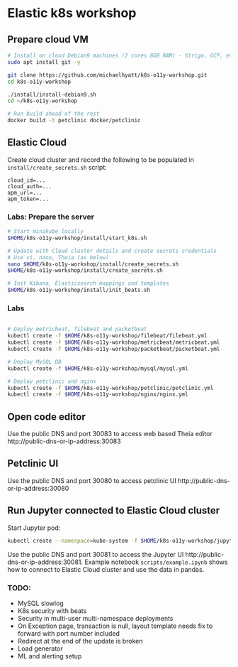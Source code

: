 # Elastic k8s workshop

## Prepare cloud VM
```bash
# Install on cloud Debian9 machines (2 cores 8GB RAM) - Strigo, GCP, etc
sudo apt install git -y

git clone https://github.com/michaelhyatt/k8s-o11y-workshop.git
cd k8s-o11y-workshop

./install/install-debian9.sh
cd ~/k8s-o11y-workshop

# Run build ahead of the rest
docker build -t petclinic docker/petclinic
```
## Elastic Cloud
Create cloud cluster and record the following to be populated in `install/create_secrets.sh` script:
```
cloud_id=...
cloud_auth=...
apm_url=...
apm_token=...
```

### Labs: Prepare the server
```bash
# Start minikube locally
$HOME/k8s-o11y-workshop/install/start_k8s.sh

# Update with Cloud cluster details and create secrets credentials
# Use vi, nano, Theia (as below)
nano $HOME/k8s-o11y-workshop/install/create_secrets.sh
$HOME/k8s-o11y-workshop/install/create_secrets.sh

# Init Kibana, Elasticsearch mappings and templates
$HOME/k8s-o11y-workshop/install/init_beats.sh
```

### Labs
```bash

# Deploy metricbeat, filebeat and packetbeat
kubectl create -f $HOME/k8s-o11y-workshop/filebeat/filebeat.yml
kubectl create -f $HOME/k8s-o11y-workshop/metricbeat/metricbeat.yml
kubectl create -f $HOME/k8s-o11y-workshop/packetbeat/packetbeat.yml

# Deploy MySQL DB
kubectl create -f $HOME/k8s-o11y-workshop/mysql/mysql.yml

# Deploy petclinic and nginx
kubectl create -f $HOME/k8s-o11y-workshop/petclinic/petclinic.yml
kubectl create -f $HOME/k8s-o11y-workshop/nginx/nginx.yml

```

## Open code editor
Use the public DNS and port 30083 to access web based Theia editor
http://public-dns-or-ip-address:30083

## Petclinic UI
Use the public DNS and port 30080 to access petclinic UI
http://public-dns-or-ip-address:30080

## Run Jupyter connected to Elastic Cloud cluster
Start Jupyter pod:
```bash
kubectl create --namespace=kube-system -f $HOME/k8s-o11y-workshop/jupyter/jupyter.yml
```
Use the public DNS and port 30081 to access the Jupyter UI
http://public-dns-or-ip-address:30081. Example notebook `scripts/example.ipynb` shows how to connect to Elastic Cloud cluster and use the data in pandas.

### TODO:
* MySQL slowlog
* K8s security with beats
* Security in multi-user multi-namespace deployments
* On Exception page, transaction is null, layout template needs fix to forward with port number included
* Redirect at the end of the update is broken
* Load generator
* ML and alerting setup
